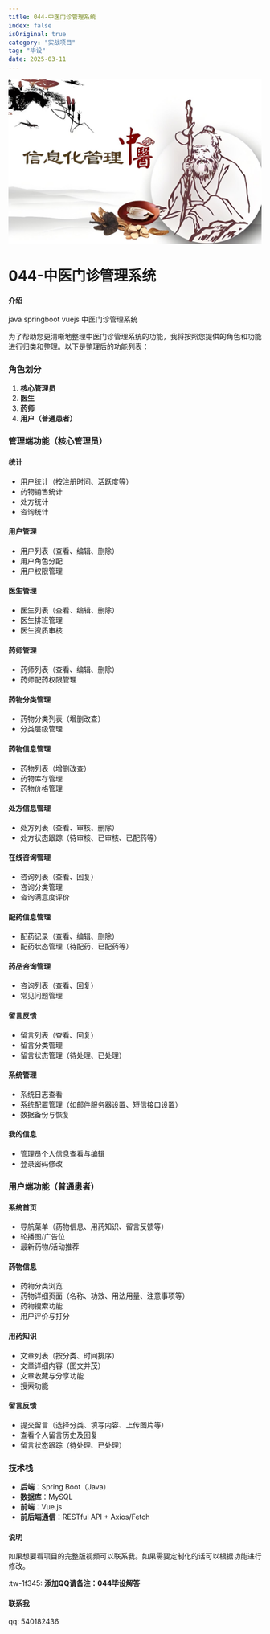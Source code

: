 ```yaml
---
title: 044-中医门诊管理系统
index: false
isOriginal: true
category: "实战项目"
tag: "毕设"
date: 2025-03-11
---
```


![](./044.png)
# 044-中医门诊管理系统

#### 介绍
java springboot vuejs 中医门诊管理系统

为了帮助您更清晰地整理中医门诊管理系统的功能，我将按照您提供的角色和功能进行归类和整理。以下是整理后的功能列表：

### 角色划分

1. **核心管理员**
2. **医生**
3. **药师**
4. **用户（普通患者）**

### 管理端功能（核心管理员）

#### 统计
- 用户统计（按注册时间、活跃度等）
- 药物销售统计
- 处方统计
- 咨询统计

#### 用户管理
- 用户列表（查看、编辑、删除）
- 用户角色分配
- 用户权限管理

#### 医生管理
- 医生列表（查看、编辑、删除）
- 医生排班管理
- 医生资质审核

#### 药师管理
- 药师列表（查看、编辑、删除）
- 药师配药权限管理

#### 药物分类管理
- 药物分类列表（增删改查）
- 分类层级管理

#### 药物信息管理
- 药物列表（增删改查）
- 药物库存管理
- 药物价格管理

#### 处方信息管理
- 处方列表（查看、审核、删除）
- 处方状态跟踪（待审核、已审核、已配药等）

#### 在线咨询管理
- 咨询列表（查看、回复）
- 咨询分类管理
- 咨询满意度评价

#### 配药信息管理
- 配药记录（查看、编辑、删除）
- 配药状态管理（待配药、已配药等）

#### 药品咨询管理
- 咨询列表（查看、回复）
- 常见问题管理

#### 留言反馈
- 留言列表（查看、回复）
- 留言分类管理
- 留言状态管理（待处理、已处理）

#### 系统管理
- 系统日志查看
- 系统配置管理（如邮件服务器设置、短信接口设置）
- 数据备份与恢复

#### 我的信息
- 管理员个人信息查看与编辑
- 登录密码修改

### 用户端功能（普通患者）

#### 系统首页
- 导航菜单（药物信息、用药知识、留言反馈等）
- 轮播图/广告位
- 最新药物/活动推荐

#### 药物信息
- 药物分类浏览
- 药物详细页面（名称、功效、用法用量、注意事项等）
- 药物搜索功能
- 用户评价与打分

#### 用药知识
- 文章列表（按分类、时间排序）
- 文章详细内容（图文并茂）
- 文章收藏与分享功能
- 搜索功能

#### 留言反馈
- 提交留言（选择分类、填写内容、上传图片等）
- 查看个人留言历史及回复
- 留言状态跟踪（待处理、已处理）

### 技术栈

- **后端**：Spring Boot（Java）
- **数据库**：MySQL
- **前端**：Vue.js
- **前后端通信**：RESTful API + Axios/Fetch

#### 说明
如果想要看项目的完整版视频可以联系我。如果需要定制化的话可以根据功能进行修改。

:tw-1f345: **添加QQ请备注：044毕设解答**

#### 联系我
qq: 540182436
